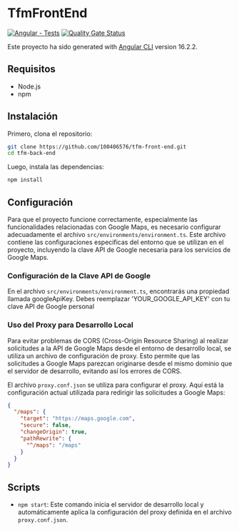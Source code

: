 # TfmFrontEnd

[![Angular - Tests](https://github.com/100406576/tfm-front-end/actions/workflows/angular-test-sonar.yml/badge.svg)](https://github.com/100406576/tfm-front-end/actions/workflows/angular-test-sonar.yml) [![Quality Gate Status](https://sonarcloud.io/api/project_badges/measure?project=100406576%3Atfm-front-end&metric=alert_status)](https://sonarcloud.io/summary/new_code?id=100406576%3Atfm-front-end)

Este proyecto ha sido generated with [Angular CLI](https://github.com/angular/angular-cli) version 16.2.2.

## Requisitos

- Node.js
- npm

## Instalación

Primero, clona el repositorio:

```bash
git clone https://github.com/100406576/tfm-front-end.git
cd tfm-back-end
```

Luego, instala las dependencias:

```bash
npm install
```

## Configuración
Para que el proyecto funcione correctamente, especialmente las funcionalidades relacionadas con Google Maps, es necesario configurar adecuadamente el archivo `src/environments/environment.ts`. Este archivo contiene las configuraciones específicas del entorno que se utilizan en el proyecto, incluyendo la clave API de Google necesaria para los servicios de Google Maps.

### Configuración de la Clave API de Google
En el archivo `src/environments/environment.ts`, encontrarás una propiedad llamada googleApiKey. Debes reemplazar 'YOUR_GOOGLE_API_KEY' con tu clave API de Google personal

### Uso del Proxy para Desarrollo Local
Para evitar problemas de CORS (Cross-Origin Resource Sharing) al realizar solicitudes a la API de Google Maps desde el entorno de desarrollo local, se utiliza un archivo de configuración de proxy. Esto permite que las solicitudes a Google Maps parezcan originarse desde el mismo dominio que el servidor de desarrollo, evitando así los errores de CORS.

El archivo `proxy.conf.json` se utiliza para configurar el proxy. Aquí está la configuración actual utilizada para redirigir las solicitudes a Google Maps:
```json
{
  "/maps": {
    "target": "https://maps.google.com",
    "secure": false,
    "changeOrigin": true,
    "pathRewrite": {
      "^/maps": "/maps"
    }
  }
}
```
## Scripts

- `npm start`: Este comando inicia el servidor de desarrollo local y automáticamente aplica la configuración del proxy definida en el archivo `proxy.conf.json`.



